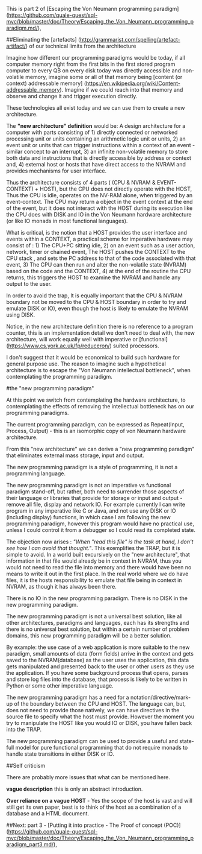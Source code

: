 This is part 2 of [Escaping the Von Neumann programming paradigm] (https://github.com/quale-quest/sql-mvc/blob/master/doc/Theory/Escaping_the_Von_Neumann_programming_paradigm.md/),

##Eliminating the [artefacts] (http://grammarist.com/spelling/artefact-artifact/) of our technical limits from the architecture

Imagine how different our programming paradigms would be today, if all computer memory right from the first bits in the first stored program computer to every QB on every disk today was directly accessible and non-volatile memory, imagine some or all of that memory being [content (or context) addressable memory] (https://en.wikipedia.org/wiki/Content-addressable_memory). Imagine if we could reach into that memory and observe and change it and trigger execution directly.

These technologies all exist today and we can use them to create a new architecture.

The **"new architecture" definition** would be:
A design architecture for a computer with parts consisting of 1) directly connected or networked processing unit or units  containing an arithmetic logic unit or units,  2) an event unit or units that can trigger instructions within a context of an event - similar concept to an interrupt, 3) an infinite non-volatile memory to store both data and instructions that is directly accessible by address or context and, 4) external host or hosts that have direct access to the NVRAM and provides mechanisms for user interface.

Thus the architecture consists of 4 parts ( (CPU & NVRAM & EVENT-CONTEXT) + HOST), but the CPU does not directly operate with the HOST, Thus the CPU is idle, operates on the NV-RAM alone, when triggered by an event-context. The CPU may return a object in the event context at the end of the event, but it does not interact with the HOST during its execution like the CPU does with DISK and IO in the Von Neumann hardware architecture (or like IO monads in most functional languages). 

What is critical, is the notion that a HOST provides the user interface and events within a CONTEXT, a practical scheme for imperative hardware may consist of : 1) The CPU+PC sitting idle, 2) on an event such as a user action, network, timer or chained event, The HOST pushes the CONTEXT to the CPU stack , and sets the PC address to that of the code associated with that event, 3) The CPU can then run and alter the non-volatile state (NVRAM) based on the code and the CONTEXT, 4) at the end of the routine the CPU returns, this triggers the HOST to examine the NVRAM and handle any output to the user.

In order to avoid the trap, It is equally important that the CPU & NVRAM boundary not be moved to the CPU & HOST boundary in order to try and emulate DISK or IO), even though the host is likely to emulate the NVRAM using DISK.

Notice, in the new architecture definition there is no reference to a program counter, this is an implementation detail we don't need to deal with, the new architecture, will work equally well with imperative or [functional] (https://www.cs.york.ac.uk/fp/reduceron/) suited processors.

I don't suggest that it would be economical to build such hardware for general purpose use. The reason to imagine such a hypothetical architecture is to escape the "Von Neumann intellectual bottleneck", when contemplating the programming paradigm.


#the "new programming paradigm"

At this point we switch from contemplating the hardware architecture, to contemplating the effects of removing the intellectual bottleneck has on our programming paradigms.

The current programming paradigm, can be expressed as Repeat(Input, Process, Output) - this is an isomorphic copy of von Neumann hardware architecture. 

From this "new architecture" we can derive a "new programming paradigm" that eliminates external mass storage, input and output. 

The new programming paradigm is a style of programming, it is not a programming language.

The new programming paradigm is not an imperative vs functional paradigm stand-off, but rather, both need to surrender those aspects of their language or libraries that provide for storage or input and output - remove all file, display and network IO. For example currently I can write program in any imperative like C or Java, and  not use any DISK or IO (including display) functions, in which case I am following the new programming paradigm, however this program would have no practical use, unless I could control it from a debugger so I could read its completed state.

The objection now arises : *"When "read this file" is the task at hand, I don't see how I can avoid that thought."*. This exemplifies the TRAP, but it is simple to avoid. In a world built excursively on the "new architecture", that information in that file would already be in context in NVRAM, thus you would not need to read the file into memory and there would have been no means to write it out in the first place. In the real world where we do have files, it is the hosts responsibility to emulate that file being in context in NVRAM, as though it has always been there.

There is no IO in the new programming paradigm. There is no DISK in the new programming paradigm.

The new programming paradigm is not a universal best solution, like all other architectures, paradigms and languages, each has its strengths and there is no universal best solution, but within a certain number of problem domains, this new programming paradigm will be a better solution.

By example: the use case of a web application is more suitable to the new paradigm, small amounts of data (form fields) arrive in the context and gets saved to the NVRAM(database) as the user uses the application, this data gets manipulated and presented back to the user or other users as they use the application. If you have some background process that opens, parses and store log files into the database, that process is likely to be written in Python or some other imperative language.

The new programming paradigm has a need for a notation/directive/mark-up of the boundary between the CPU and HOST. The language can, but, does not need to provide those natively, we can have directives in the source file to specify what the host must provide. However the moment you try to manipulate the HOST like you would IO or DISK, you have fallen back into the TRAP.

The new programming paradigm can be used to provide a useful and state-full model for pure functional programming that do not require monads to handle state transitions in either DISK or IO.

##Self criticism

There are probably more issues that what can be mentioned here.

**vague description** this is only an abstract introduction.

**Over reliance on a vague HOST** - Yes the scope of the host is vast and will still get its own paper, best is to think of the host as a combination of a database and a HTML document.




##Next: part 3 - [Putting it into practice - The Proof of concept (POC)] (https://github.com/quale-quest/sql-mvc/blob/master/doc/Theory/Escaping_the_Von_Neumann_programming_paradigm_part3.md/),


[1]: https://web.stanford.edu/class/cs242/readings/backus.pdf "Can Programming Be Liberated from the Von Neumann Style?"
[2]: http://ieeexplore.ieee.org/xpl/articleDetails.jsp?reload=true&arnumber=4063250
[3]: https://en.wikipedia.org/wiki/Content-addressable_memory
[4]: http://thoughts.davisjeff.com/2011/09/25/sql-the-successful-cousin-of-haskell/
[5]: https://en.wikibooks.org/wiki/Haskell/Simple_input_and_output
[6]: https://en.wikipedia.org/wiki/Von_Neumann_programming_languages
[7]: https://en.wikipedia.org/wiki/Von_Neumann_architecture

